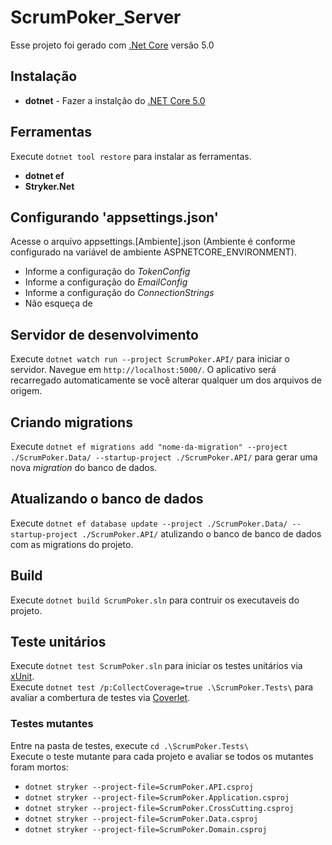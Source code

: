 # ScrumPoker_Server

Esse projeto foi gerado com  [.Net Core](https://dotnet.microsoft.com/download/dotnet-core/5.0) versão 5.0

## Instalação
- **dotnet** - Fazer a instalção do [.NET Core 5.0](https://dotnet.microsoft.com/download/dotnet-core/5.0)

## Ferramentas
Execute `dotnet tool restore` para instalar as ferramentas.
- **dotnet ef**
- **Stryker.Net**

## Configurando 'appsettings.json'
Acesse o arquivo appsettings.[Ambiente].json (Ambiente é conforme configurado na variável de ambiente ASPNETCORE_ENVIRONMENT).
- Informe a configuração do *TokenConfig*
- Informe a configuração do *EmailConfig*
- Informe a configuração do *ConnectionStrings*
- Não esqueça  de 



## Servidor de desenvolvimento
Execute `dotnet watch run --project ScrumPoker.API/` para iniciar o servidor. Navegue em `http://localhost:5000/`. O aplicativo será recarregado automaticamente se você alterar qualquer um dos arquivos de origem.

## Criando migrations
Execute `dotnet ef migrations add "nome-da-migration" --project ./ScrumPoker.Data/ --startup-project ./ScrumPoker.API/` para gerar uma nova *migration* do banco de dados.

## Atualizando o banco de dados
Execute `dotnet ef database update --project ./ScrumPoker.Data/ --startup-project ./ScrumPoker.API/` atulizando o banco de banco de dados com as migrations do projeto.

## Build
Execute `dotnet build ScrumPoker.sln` para contruir os executaveis do projeto.

## Teste unitários
Execute `dotnet test ScrumPoker.sln` para iniciar os testes unitários via [xUnit](https://xunit.net/). \
Execute `dotnet test /p:CollectCoverage=true .\ScrumPoker.Tests\` para avaliar a combertura de testes via [Coverlet](https://github.com/coverlet-coverage/coverlet).

### Testes mutantes
Entre na pasta de testes, execute `cd .\ScrumPoker.Tests\` \
Execute o teste mutante para cada projeto e avaliar se todos os mutantes foram mortos:
- `dotnet stryker --project-file=ScrumPoker.API.csproj`
- `dotnet stryker --project-file=ScrumPoker.Application.csproj`
- `dotnet stryker --project-file=ScrumPoker.CrossCutting.csproj`
- `dotnet stryker --project-file=ScrumPoker.Data.csproj`
- `dotnet stryker --project-file=ScrumPoker.Domain.csproj`
